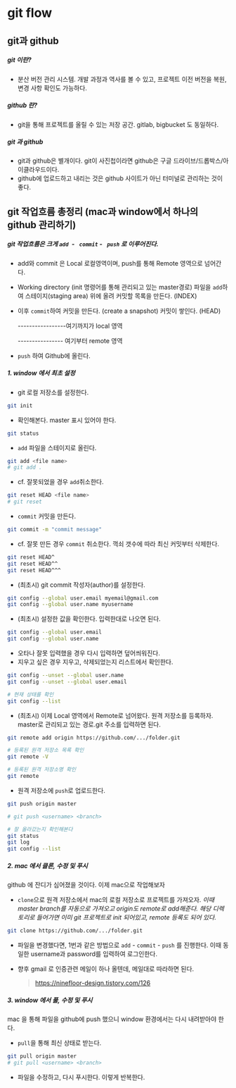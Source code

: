 # git flow

## git과 github 

##### git 이란?

- 분산 버전 관리 시스템. 개발 과정과 역사를 볼 수 있고, 프로젝트 이전 버전을 복원, 변경 사항 확인도 가능하다.



##### github 란?

- git을 통해 프로젝트를 올릴 수 있는 저장 공간. gitlab, bigbucket 도 동일하다.



##### git 과 github

- git과 github은 별개이다. git이 사진첩이라면 github은 구글 드라이브/드롭박스/아이클라우드이다.
- github에 업로드하고 내리는 것은 github 사이트가 아닌 터미널로 관리하는 것이 좋다.

  

## git 작업흐름 총정리 (mac과 window에서 하나의 github 관리하기) 

##### git 작업흐름은 크게 `add `- ` commit` - ` push` 로 이루어진다.

- add와 commit 은 Local 로컬영역이며, push를 통해 Remote 영역으로 넘어간다.

- Working directory (init 명령어를 통해 관리되고 있는 master경로) 파일을 `add`하여  스테이지(staging area) 위에 올려 커밋할 목록을 만든다. (INDEX)

- 이후 `commit`하여 커밋을 만든다. (create a snapshot) 커밋이 쌓인다. (HEAD)

  -----------------여기까지가 local 영역

  ---------------- 여기부터 remote 영역

- `push` 하여 Github에 올린다.



##### 1. window 에서 최초 설정

- git 로컬 저장소를 설정한다.

```bash
git init
```

- 확인해본다. master 표시 있어야 한다.

```bash
git status
```

- `add` 파일을 스테이지로 올린다.

```bash
git add <file name>
# git add .
```

- cf. 잘못되었을 경우 `add`취소한다.

```bash
git reset HEAD <file name>
# git reset
```

- `commit` 커밋을 만든다.

```bash
git commit -m "commit message"
```

- cf. 잘못 만든 경우 `commit` 취소한다. 꺽쇠 갯수에 따라 최신 커밋부터 삭제한다.

```bash
git reset HEAD^
git reset HEAD^^
git reset HEAD^^^
```

- (최초시) git commit 작성자(author)를 설정한다.

```bash
git config --global user.email myemail@gmail.com
git config --global user.name myusername
```

- (최초시) 설정한 값을 확인한다. 입력한대로 나오면 된다.

```bash
git config --global user.email
git config --global user.name
```

- 오타나 잘못 입력했을 경우 다시 입력하면 덮어씌워진다.
- 지우고 싶은 경우 지우고, 삭제되었는지 리스트에서 확인한다.

```bash
git config --unset --global user.name
git config --unset --global user.email

# 현재 상태를 확인
git config --list
```

- (최초시) 이제 Local 영역에서 Remote로 넘어왔다. 원격 저장소를 등록하자. master로 관리되고 있는 경로.git 주소를 입력하면 된다.

```bash
git remote add origin https://github.com/.../folder.git

# 등록된 원격 저장소 목록 확인
git remote -V

# 등록된 원격 저장소명 확인
git remote
```

- 원격 저장소에 `push`로 업로드한다.

```bash
git push origin master

# git push <username> <branch>

# 잘 올라갔는지 확인해본다
git status
git log
git config --list
```



##### 2. mac 에서 클론, 수정 및 푸시

github 에 잔디가 심어졌을 것이다. 이제 mac으로 작업해보자

- `clone`으로 원격 저장소에서 mac의 로컬 저장소로 프로젝트를 가져오자. *이때 master branch를 자동으로 가져오고 origin도 remote로 add해준다. 해당 디렉토리로 들어가면 이미 git 프로젝트로 init 되어있고, remote 등록도 되어 있다.* 

```bash
git clone https://github.com/.../folder.git
```



- 파일을 변경했다면, 1번과 같은 방법으로 `add` - `commit` - `push` 를 진행한다. 이때 동일한 username과 password를 입력하여 로그인한다. 

- 향후 gmail 로 인증관련 메일이 하나 올텐데, 메일대로 따라하면 된다.

  > https://ninefloor-design.tistory.com/126



##### 3. window 에서 풀, 수정 및 푸시

mac 을 통해 파일을 github에 push 했으니 window 환경에서는 다시 내려받아야 한다.

- `pull`을 통해 최신 상태로 받는다.

```bash
git pull origin master
# git pull <username> <branch>
```

- 파일을 수정하고, 다시 푸시한다. 이렇게 반복한다.

